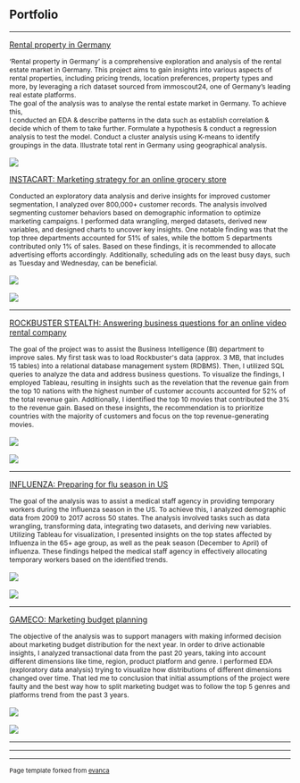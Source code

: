 ## Portfolio

---

[Rental property in Germany](/pdf/Rental.pdf) <br>
<p style="font-size:12px"> ‘Rental property in Germany’ is a comprehensive exploration and analysis of the rental estate market in Germany. This project aims to gain insights into various aspects of rental properties, including pricing trends, location preferences, property types and more, by leveraging a rich dataset sourced from immoscout24, one of Germany’s leading real estate platforms. <br>
The goal of the analysis was to analyse the rental estate market in Germany. To achieve this, <br>
I conducted an EDA & describe patterns in the data such as establish correlation & decide which of them to take further. 
Formulate a hypothesis & conduct a regression analysis to test the model.
Conduct a cluster analysis using K-means to identify groupings in the data.
Illustrate total rent in Germany using  geographical analysis.
<br><br>
<img src="images/rental.png?raw=true"/> 
</p>

[INSTACART: Marketing strategy for an online grocery store](/pdf/Instacart.pdf) <br>
<p style="font-size:12px"> Conducted an exploratory data analysis and derive insights for improved customer segmentation, I analyzed over 800,000+ customer records. The analysis involved segmenting customer behaviors based on demographic information to optimize marketing campaigns. I performed data wrangling, merged datasets, derived new variables, and designed charts to uncover key insights. One notable finding was that the top three departments accounted for 51% of sales, while the bottom 5 departments contributed only 1% of sales. Based on these findings, it is recommended to allocate advertising efforts accordingly. Additionally, scheduling ads on the least busy days, such as Tuesday and Wednesday, can be beneficial.
<br><br>
<img src="images/Screenshot 2023-07-26 220101.png?raw=true"/>
<br><br>
<img src="images/Instcart.PNG?raw=true"/>
</p>

---
[ROCKBUSTER STEALTH: Answering business questions for an online video rental company](/pdf/Rockbuster.pdf) <br>
<p style="font-size:12px"> The goal of the project was to assist the Business Intelligence (BI) department to improve sales. My first task was to load Rockbuster's data (approx. 3 MB, that includes 15 tables) into a relational database management system (RDBMS). Then, I utilized SQL queries to analyze the data and address business questions. To visualize the findings, I employed Tableau, resulting in insights such as the revelation that the revenue gain from the top 10 nations with the highest number of customer accounts accounted for 52% of the total revenue gain. Additionally, I identified the top 10 movies that contributed the 3% to the revenue gain. Based on these insights, the recommendation is to prioritize countries with the majority of customers and focus on the top revenue-generating movies.
<br><br>
<img src="images/ERD.png?raw=true"/> 
 <br><br>
<img src="images/rockbuster.png?raw=true"/> 
</p>

---
[INFLUENZA: Preparing for flu season in US](/pdf/Influenza.pdf) <br>
<p style="font-size:12px"> The goal of the analysis was to assist a medical staff agency in providing temporary workers during the Influenza season in the US. To achieve this, I analyzed demographic data from 2009 to 2017 across 50 states. The analysis involved tasks such as data wrangling, transforming data, integrating two datasets, and deriving new variables. Utilizing Tableau for visualization, I presented insights on the top states affected by Influenza in the 65+ age group, as well as the peak season (December to April) of influenza. These findings helped the medical staff agency in effectively allocating temporary workers based on the identified trends.
<br><br>
<img src="images/Influenza.png?raw=true"/> 
<br><br>
<img src="images/Influenza_1.png?raw=true"/> 

</p>

---
[GAMECO: Marketing budget planning](/pdf/GameCo.pdf) <br>
<p style="font-size:12px"> The objective of the analysis was to support managers with making informed decision about marketing budget distribution for the next year. In order to drive actionable insights, I analyzed transactional data from the past 20 years, taking into account different dimensions like time, region, product platform and genre. I performed EDA (exploratory data analysis) trying to visualize how distributions of different dimensions changed over time. That led me to conclusion that initial assumptions of the project were faulty and the best way how to split marketing budget was to follow the top 5 genres and platforms trend from the past 3 years.
<br><br>
<img src="images/GameCo.png?raw=true"/> 
<br><br>
<img src="images/GameCo_1.png?raw=true"/> 

</p> 

 ---


---




---
<p style="font-size:11px">Page template forked from <a href="https://github.com/evanca/quick-portfolio">evanca</a></p>
<!-- Remove above link if you don't want to attibute -->
